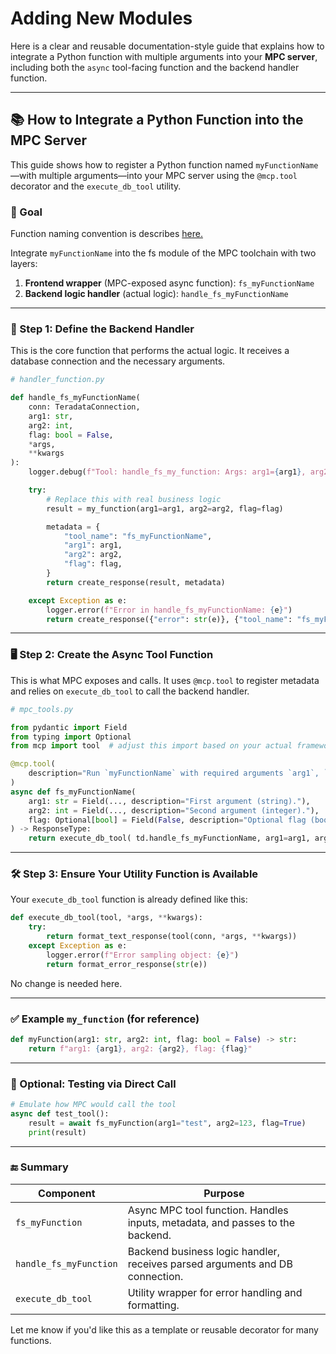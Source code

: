 # Adding New Modules

Here is a clear and reusable documentation-style guide that explains how to integrate a Python function with multiple arguments into your **MPC server**, including both the `async` tool-facing function and the backend handler function.

---

## 📚 How to Integrate a Python Function into the MPC Server

This guide shows how to register a Python function named `myFunctionName`—with multiple arguments—into your MPC server using the `@mcp.tool` decorator and the `execute_db_tool` utility.

### 🎯 Goal

Function naming convention is describes [here.](DEVELOPER_GUIDE.md#toolpromptresource-naming-convention)

Integrate `myFunctionName` into the fs module of the MPC toolchain with two layers:

1. **Frontend wrapper** (MPC-exposed async function): `fs_myFunctionName`
2. **Backend logic handler** (actual logic): `handle_fs_myFunctionName`

---

### 🧩 Step 1: Define the Backend Handler

This is the core function that performs the actual logic. It receives a database connection and the necessary arguments.

```python
# handler_function.py

def handle_fs_myFunctionName(
    conn: TeradataConnection, 
    arg1: str, 
    arg2: int, 
    flag: bool = False, 
    *args, 
    **kwargs
):
    logger.debug(f"Tool: handle_fs_my_function: Args: arg1={arg1}, arg2={arg2}, flag={flag}")

    try:
        # Replace this with real business logic
        result = my_function(arg1=arg1, arg2=arg2, flag=flag)

        metadata = {
            "tool_name": "fs_myFunctionName",
            "arg1": arg1,
            "arg2": arg2,
            "flag": flag,
        }
        return create_response(result, metadata)

    except Exception as e:
        logger.error(f"Error in handle_fs_myFunctionName: {e}")
        return create_response({"error": str(e)}, {"tool_name": "fs_myFunctionName"})
```

---

### 🖥️ Step 2: Create the Async Tool Function

This is what MPC exposes and calls. It uses `@mcp.tool` to register metadata and relies on `execute_db_tool` to call the backend handler.

```python
# mpc_tools.py

from pydantic import Field
from typing import Optional
from mcp import tool  # adjust this import based on your actual framework

@mcp.tool(
    description="Run `myFunctionName` with required arguments `arg1`, `arg2`, and optional `flag`."
)
async def fs_myFunctionName(
    arg1: str = Field(..., description="First argument (string)."),
    arg2: int = Field(..., description="Second argument (integer)."),
    flag: Optional[bool] = Field(False, description="Optional flag (boolean)."),
) -> ResponseType:
    return execute_db_tool( td.handle_fs_myFunctionName, arg1=arg1, arg2=arg2, flag=flag)
```

---

### 🛠️ Step 3: Ensure Your Utility Function is Available

Your `execute_db_tool` function is already defined like this:

```python
def execute_db_tool(tool, *args, **kwargs):
    try:
        return format_text_response(tool(conn, *args, **kwargs))
    except Exception as e:
        logger.error(f"Error sampling object: {e}")
        return format_error_response(str(e))
```

No change is needed here.

---

### ✅ Example `my_function` (for reference)

```python
def myFunction(arg1: str, arg2: int, flag: bool = False) -> str:
    return f"arg1: {arg1}, arg2: {arg2}, flag: {flag}"
```

---

### 🧪 Optional: Testing via Direct Call

```python
# Emulate how MPC would call the tool
async def test_tool():
    result = await fs_myFunction(arg1="test", arg2=123, flag=True)
    print(result)
```

---

### 🔚 Summary

| Component                   | Purpose                                                                       |
| --------------------------- | ----------------------------------------------------------------------------- |
| `fs_myFunction`             | Async MPC tool function. Handles inputs, metadata, and passes to the backend. |
| `handle_fs_myFunction`      | Backend business logic handler, receives parsed arguments and DB connection.  |
| `execute_db_tool`           | Utility wrapper for error handling and formatting.                            |

Let me know if you'd like this as a template or reusable decorator for many functions. 